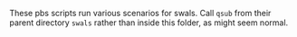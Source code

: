 These pbs scripts run various scenarios for swals.
Call `qsub` from their parent directory `swals` rather than inside this folder, as might seem normal.  